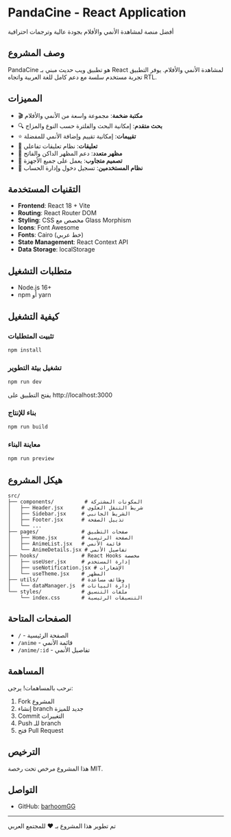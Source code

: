 # PandaCine - React Application

أفضل منصة لمشاهدة الأنمي والأفلام بجودة عالية وترجمات احترافية

## وصف المشروع

PandaCine هو تطبيق ويب حديث مبني بـ React لمشاهدة الأنمي والأفلام. يوفر التطبيق تجربة مستخدم سلسة مع دعم كامل للغة العربية واتجاه RTL.

## المميزات

- 🎬 **مكتبة ضخمة**: مجموعة واسعة من الأنمي والأفلام
- 🔍 **بحث متقدم**: إمكانية البحث والفلترة حسب النوع والمزاج
- ⭐ **تقييمات**: إمكانية تقييم وإضافة الأنمي للمفضلة
- 💬 **تعليقات**: نظام تعليقات تفاعلي
- 🌙 **مظهر متعدد**: دعم المظهر الداكن والفاتح
- 📱 **تصميم متجاوب**: يعمل على جميع الأجهزة
- 🔐 **نظام المستخدمين**: تسجيل دخول وإدارة الحساب

## التقنيات المستخدمة

- **Frontend**: React 18 + Vite
- **Routing**: React Router DOM
- **Styling**: CSS مخصص مع Glass Morphism
- **Icons**: Font Awesome
- **Fonts**: Cairo (خط عربي)
- **State Management**: React Context API
- **Data Storage**: localStorage

## متطلبات التشغيل

- Node.js 16+ 
- npm أو yarn

## كيفية التشغيل

### تثبيت المتطلبات
```bash
npm install
```

### تشغيل بيئة التطوير
```bash
npm run dev
```
يفتح التطبيق على http://localhost:3000

### بناء للإنتاج
```bash
npm run build
```

### معاينة البناء
```bash
npm run preview
```

## هيكل المشروع

```
src/
├── components/          # المكونات المشتركة
│   ├── Header.jsx      # شريط التنقل العلوي
│   ├── Sidebar.jsx     # الشريط الجانبي
│   ├── Footer.jsx      # تذييل الصفحة
│   └── ...
├── pages/              # صفحات التطبيق
│   ├── Home.jsx        # الصفحة الرئيسية
│   ├── AnimeList.jsx   # قائمة الأنمي
│   └── AnimeDetails.jsx # تفاصيل الأنمي
├── hooks/              # React Hooks مخصصة
│   ├── useUser.jsx     # إدارة المستخدم
│   ├── useNotification.jsx # الإشعارات
│   └── useTheme.jsx    # المظهر
├── utils/              # وظائف مساعدة
│   └── dataManager.js  # إدارة البيانات
└── styles/             # ملفات التنسيق
    └── index.css       # التنسيقات الرئيسية
```

## الصفحات المتاحة

- `/` - الصفحة الرئيسية
- `/anime` - قائمة الأنمي
- `/anime/:id` - تفاصيل الأنمي

## المساهمة

نرحب بالمساهمات! يرجى:

1. Fork المشروع
2. إنشاء branch جديد للميزة
3. Commit التغييرات
4. Push للـ branch
5. فتح Pull Request

## الترخيص

هذا المشروع مرخص تحت رخصة MIT.

## التواصل

- GitHub: [barhoomGG](https://github.com/barhoomGG)

---

تم تطوير هذا المشروع بـ ❤️ للمجتمع العربي